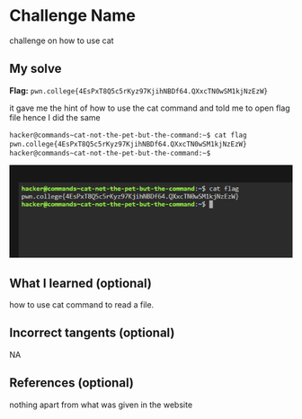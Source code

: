 # Challenge Name
challenge on how to use cat

## My solve
**Flag:** `pwn.college{4EsPxT8Q5c5rKyz97KjihNBDf64.QXxcTN0wSM1kjNzEzW}`

it gave me the hint of how to use the cat command and told me to open flag file hence I did the same
```
hacker@commands~cat-not-the-pet-but-the-command:~$ cat flag
pwn.college{4EsPxT8Q5c5rKyz97KjihNBDf64.QXxcTN0wSM1kjNzEzW}
hacker@commands~cat-not-the-pet-but-the-command:~$ 
```
![Screenshot for challenge 1](01_cat_Not_the_Pet_but_the_Command.png)

## What I learned (optional)
how to use cat command to read a file.

## Incorrect tangents (optional)
NA

## References (optional)
nothing apart from what was given in the website

